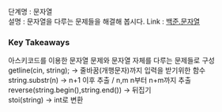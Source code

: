 단계명 : 문자열  
설명 : 문자열을 다루는 문제들을 해결해 봅시다.
Link : [백준.문자열](https://www.acmicpc.net/step/7)  

### Key Takeaways  
아스키코드를 이용한 문자열 문제와 문자열 자체를 다루는 문제들로 구성  
getline(cin, string); -> 줄바꿈(개행문자)까지 입력을 받기위한 함수  
string.substr(n) -> n+1 이후 추출 / n,m n부터 n+m까지 추출  
reverse(string.begin(),string.end()) -> 뒤집기  
stoi(string) -> int로 변환  